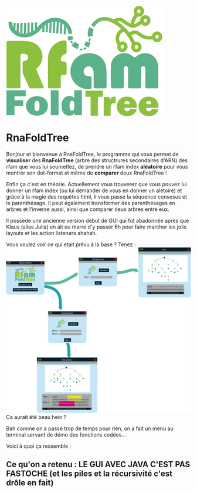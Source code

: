 
![enter image description here](https://github.com/AnalystCat/RNA-fold/blob/main/Code/ressource/BigLogo.png)

# RnaFoldTree

Bonjour et bienvenue à RnaFoldTree, le programme qui vous permet de **visualiser** des **RnaFoldTree** (arbre des structrures secondaires d'ARN) des rfam que vous lui soumettez, de prendre un rfam index **aléatoire** pour vous montrer son dot-format et même de **comparer** deux RnaFoldTree !


Enfin ça c'est en théorie.
Actuellement vous trouverez que vous pouvez lui donner un rfam index (ou lui demander de vous en donner un alétoire) et grâce à la magie des requêtes html, il vous passe la séquence consesus et le parenthésage. Il peut également transformer des parenthésages en arbres et l'inverse aussi, ainsi que comparer deux arbres entre eux.

Il possède une ancienne version début de GUI qui fut abadonnée après que Klaus (alias Julia) en ait eu marre d'y passer 6h pour faire marcher les jolis layouts et les action listeners ahahah. 

Vous voulez voir ce qui etait prévu à la base ?
Tenez :
![enter image description here](https://github.com/AnalystCat/RNA-fold/blob/main/Code/ressource/maquette.png)
Ca aurait été beau hein ?

Bah comme on a passé trop de temps pour rien, on a fait un menu au terminal servant de démo des fonctions codées... 

Voici à quoi ça ressemble : 


## Ce qu'on a retenu : **LE GUI AVEC JAVA C'EST PAS FASTOCHE** (et les piles et la récursivité c'est drôle en fait)


